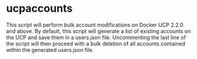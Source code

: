 # ucpaccounts
This script will perform bulk account modifications on Docker UCP 2.2.0 and above. By default, this script will generate a list of existing accounts on the UCP and save them in a users.json file. Uncommenting the last line of the script will then proceed with a bulk deletion of all accounts contained within the generated users.json file.
